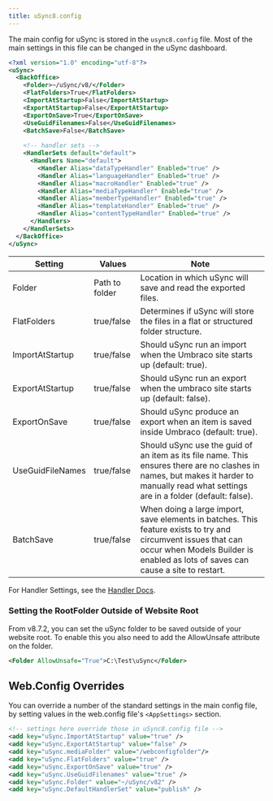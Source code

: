 ```yaml
---
title: uSync8.config
---
```


The main config for uSync is stored in the `usync8.config` file. Most of the main settings in this file can be changed in the uSync dashboard.

```xml title="/config/uSync8.config"
<?xml version="1.0" encoding="utf-8"?>
<uSync>
  <BackOffice>
    <Folder>~/uSync/v8/</Folder>
    <FlatFolders>True</FlatFolders>
    <ImportAtStartup>False</ImportAtStartup>
    <ExportAtStartup>False</ExportAtStartup>
    <ExportOnSave>True</ExportOnSave>
    <UseGuidFilenames>False</UseGuidFilenames>
    <BatchSave>False</BatchSave>
    
    <!-- handler sets -->
    <HandlerSets default="default">
      <Handlers Name="default">
        <Handler Alias="dataTypeHandler" Enabled="true" />
        <Handler Alias="languageHandler" Enabled="true" />
        <Handler Alias="macroHandler" Enabled="true" />
        <Handler Alias="mediaTypeHandler" Enabled="true" />
        <Handler Alias="memberTypeHandler" Enabled="true" />
        <Handler Alias="templateHandler" Enabled="true" />
        <Handler Alias="contentTypeHandler" Enabled="true" />
      </Handlers>
    </HandlerSets>
  </BackOffice>
</uSync>
```

Setting | Values | Note
--------|--------|------
Folder | Path to folder | Location in which uSync will save and read the exported files.
FlatFolders | true/false | Determines if uSync will store the files in a flat or structured folder structure.
ImportAtStartup | true/false | Should uSync run an import when the Umbraco site starts up (default: true).
ExportAtStartup | true/false | Should uSync run an export when the umbraco site starts up (default: false).
ExportOnSave | true/false | Should uSync produce an export when an item is saved inside Umbraco (default: true).
UseGuidFileNames | true/false | Should uSync use the guid of an item as its file name. This ensures there are no clashes in names, but makes it harder to manually read what settings are in a folder (default: false).
BatchSave | true/false | When doing a large import, save elements in batches. This feature exists to try and circumvent issues that can occur when Models Builder is enabled as lots of saves can cause a site to restart. 

For Handler Settings, see the [Handler Docs](../handlers).

### Setting the RootFolder Outside of Website Root
From v8.7.2, you can set the uSync folder to be saved outside of your website root. 
To enable this you also need to add the AllowUnsafe attribute on the folder. 

```xml title="/config/uSync8.config"
<Folder AllowUnsafe="True">C:\Test\uSync</Folder>
```

## Web.Config Overrides

You can override a number of the standard settings in the main config file, by setting values in the web.config file's `<AppSettings>` section.

```xml title="/web.config"
<!-- settings here override those in uSync8.config file -->
<add key="uSync.ImportAtStartup" value="true" />
<add key="uSync.ExportAtStartup" value="false" />
<add key="uSync.mediaFolder" value="/webconfigfolder"/>
<add key="uSync.FlatFolders" value="true" />
<add key="uSync.ExportOnSave" value="true" />
<add key="uSync.UseGuidFilenames" value="true" />
<add key="uSync.Folder" value="~/uSync/v82" />
<add key="uSync.DefaultHandlerSet" value="publish" /> 
```